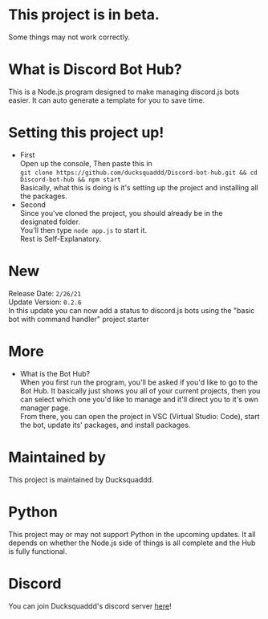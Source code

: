 # This project is in beta.
Some things may not work correctly.

# What is Discord Bot Hub?
This is a Node.js program designed to make managing discord.js bots easier. It can auto generate a template for you to save time.

# Setting this project up!
* First<br>
Open up the console, Then paste this in <br>`git clone https://github.com/ducksquaddd/Discord-bot-hub.git && cd Discord-bot-hub && npm start`<br>Basically, what this is doing is it's setting up the project and installing all the packages.<br>
* Second <br>
Since you've cloned the project, you should already be in the designated folder.<br>You'll then type `node app.js` to start it.<br>Rest is Self-Explanatory.  

# New
Release Date: `2/26/21` <br>
Update Version: `0.2.6` <br>
In this update you can now add a status to discord.js bots using the "basic bot with command handler" project starter

# More

* What is the Bot Hub?<br>
When you first run the program, you'll be asked if you'd like to go to the Bot Hub. It basically just shows you all of your current projects, then you can select which one you'd like to manage and it'll direct you to it's own manager page. <br>From there, you can open the project in VSC (Virtual Studio: Code), start the bot, update its' packages, and install packages.

# Maintained by
This project is maintained by Ducksquaddd.

# Python
This project may or may not support Python in the upcoming updates. It all depends on whether the Node.js side of things is all complete and the Hub is fully functional.

# Discord
You can join Ducksquaddd's discord server [here](https://discord.gg/Cwhx5HjGqn)!
